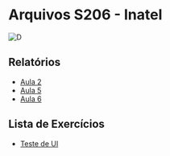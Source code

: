 # Arquivos S206 - Inatel

![D](https://i.imgur.com/ip2zER1.gif)

## Relatórios

- [Aula 2](https://github.com/matheusvhs/S206/blob/df204872ea4d3860d166c78311023cf5ca565ff8/Testes%20-%20Cypress/cypress/e2e/Aula2/exemploAula2.cy.js)
- [Aula 5](https://github.com/matheusvhs/S206/blob/7fc698d17f3f0e5a5bd07c46a97be5704f6507c2/Testes%20-%20Postman/Relat%C3%B3rio%204.postman_collection.json)
- [Aula 6]()

## Lista de Exercícios

- [Teste de UI](https://github.com/matheusvhs/S206/tree/df204872ea4d3860d166c78311023cf5ca565ff8/Testes%20-%20Cypress/cypress/e2e/Lista%20-%20Teste%20de%20UI)
